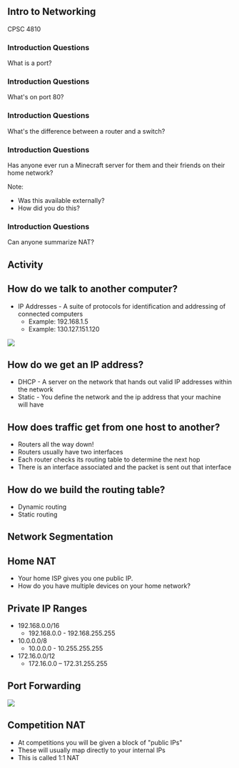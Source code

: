 ## Intro to Networking

CPSC 4810



### Introduction Questions

What is a port?


### Introduction Questions

What's on port 80?


### Introduction Questions

What's the difference between a router and a switch?


### Introduction Questions

Has anyone ever run a Minecraft server for them and their friends on their home network?

Note:
* Was this available externally?
* How did you do this?


### Introduction Questions

Can anyone summarize NAT?



## Activity



## How do we talk to another computer?

* IP Addresses - A suite of protocols for identification and addressing of connected computers
  - Example: 192.168.1.5
  - Example: 130.127.151.120

![](ipheader.png)


## How do we get an IP address?

* DHCP - A server on the network that hands out valid IP addresses within the network
* Static - You define the network and the ip address that your machine will have



## How does traffic get from one host to another?

* Routers all the way down!
* Routers usually have two interfaces
* Each router checks its routing table to determine the next hop
* There is an interface associated and the packet is sent out that interface


## How do we build the routing table?

* Dynamic routing
* Static routing



## Network Segmentation


## Home NAT

* Your home ISP gives you one public IP.
* How do you have multiple devices on your home network?


## Private IP Ranges

* 192.168.0.0/16
  - 192.168.0.0 - 192.168.255.255
* 10.0.0.0/8
  - 10.0.0.0 - 10.255.255.255
* 172.16.0.0/12
  - 172.16.0.0 – 172.31.255.255

## Port Forwarding

![](port-forwarding.png)

## Competition NAT

* At competitions you will be given a block of "public IPs"
* These will usually map directly to your internal IPs
* This is called 1:1 NAT
